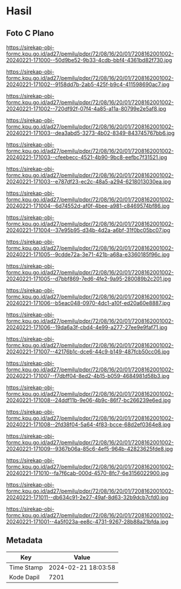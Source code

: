 # Hasil

## Foto C Plano

https://sirekap-obj-formc.kpu.go.id/ad27/pemilu/pdpr/72/08/16/20/01/7208162001002-20240221-171000--50d9be52-9b33-4cdb-bbf4-4361bd82f730.jpg

https://sirekap-obj-formc.kpu.go.id/ad27/pemilu/pdpr/72/08/16/20/01/7208162001002-20240221-171002--9158dd7b-2ab5-425f-b9c4-411598690ac7.jpg

https://sirekap-obj-formc.kpu.go.id/ad27/pemilu/pdpr/72/08/16/20/01/7208162001002-20240221-171002--720df92f-07f4-4a85-a11a-80799e2e5af8.jpg

https://sirekap-obj-formc.kpu.go.id/ad27/pemilu/pdpr/72/08/16/20/01/7208162001002-20240221-171003--dea3abd5-3273-4b02-8349-843745767bb6.jpg

https://sirekap-obj-formc.kpu.go.id/ad27/pemilu/pdpr/72/08/16/20/01/7208162001002-20240221-171003--cfeebecc-4521-4b90-9bc8-eefbc7f31521.jpg

https://sirekap-obj-formc.kpu.go.id/ad27/pemilu/pdpr/72/08/16/20/01/7208162001002-20240221-171003--e787df23-ec2c-48a5-a294-6218013030ea.jpg

https://sirekap-obj-formc.kpu.go.id/ad27/pemilu/pdpr/72/08/16/20/01/7208162001002-20240221-171004--6d74552d-af0f-4bee-a981-c8469574bf86.jpg

https://sirekap-obj-formc.kpu.go.id/ad27/pemilu/pdpr/72/08/16/20/01/7208162001002-20240221-171004--37e95b95-d34b-4d2a-a6bf-31f0bc05bc07.jpg

https://sirekap-obj-formc.kpu.go.id/ad27/pemilu/pdpr/72/08/16/20/01/7208162001002-20240221-171005--9cdde72a-3e71-421b-a68a-e3360185f96c.jpg

https://sirekap-obj-formc.kpu.go.id/ad27/pemilu/pdpr/72/08/16/20/01/7208162001002-20240221-171005--d7bbf869-7ed6-4fe2-9a95-280089b2c201.jpg

https://sirekap-obj-formc.kpu.go.id/ad27/pemilu/pdpr/72/08/16/20/01/7208162001002-20240221-171006--b5eac048-0970-4dc1-a10f-ed20a60e8887.jpg

https://sirekap-obj-formc.kpu.go.id/ad27/pemilu/pdpr/72/08/16/20/01/7208162001002-20240221-171006--19da6a3f-cbd4-4e99-a277-27ee9e9faf71.jpg

https://sirekap-obj-formc.kpu.go.id/ad27/pemilu/pdpr/72/08/16/20/01/7208162001002-20240221-171007--42176b1c-dce6-44c9-b149-487fcb50cc06.jpg

https://sirekap-obj-formc.kpu.go.id/ad27/pemilu/pdpr/72/08/16/20/01/7208162001002-20240221-171007--f7dbff04-8ed2-4b15-b059-4684981d58b3.jpg

https://sirekap-obj-formc.kpu.go.id/ad27/pemilu/pdpr/72/08/16/20/01/7208162001002-20240221-171008--24ddf11b-9e06-4b9c-86f7-bc266239e6ed.jpg

https://sirekap-obj-formc.kpu.go.id/ad27/pemilu/pdpr/72/08/16/20/01/7208162001002-20240221-171008--2fd38f04-5a64-4f83-bcce-68d2ef0364e8.jpg

https://sirekap-obj-formc.kpu.go.id/ad27/pemilu/pdpr/72/08/16/20/01/7208162001002-20240221-171009--9367b06a-85c6-4ef5-964b-42823625fde8.jpg

https://sirekap-obj-formc.kpu.go.id/ad27/pemilu/pdpr/72/08/16/20/01/7208162001002-20240221-171010--fa7f6cab-000d-4570-8fc7-6e3156022900.jpg

https://sirekap-obj-formc.kpu.go.id/ad27/pemilu/pdpr/72/08/16/20/01/7208162001002-20240221-171011--db634c91-2e27-49af-8d63-32b9dcb7cfd0.jpg

https://sirekap-obj-formc.kpu.go.id/ad27/pemilu/pdpr/72/08/16/20/01/7208162001002-20240221-171001--4a5f023a-ee8c-4731-9267-28b88a21bfda.jpg


## Metadata

| Key        | Value               |
| ---------- | ------------------- |
| Time Stamp | 2024-02-21 18:03:58 |
| Kode Dapil | 7201                |



